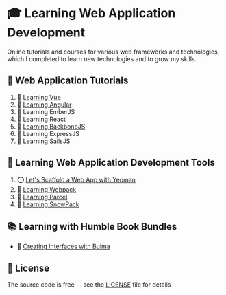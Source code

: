 # :mortar_board: Learning Web Application Development

Online tutorials and courses for various web frameworks and technologies, which I completed to learn new technologies and to grow my skills.

## :beginner: Web Application Tutorials

1. :file_folder: [Learning Vue](learning-vue/)
2. :file_folder: [Learning Angular](learning-angular/)
3. :construction: Learning EmberJS
4. :construction: Learning React
5. :file_folder: [Learning BackboneJS](learning-backbone/)
6. :construction: Learning ExpressJS
7. :construction: Learning SailsJS

## :beginner: Learning Web Application Development Tools

1. :o: [Let's Scaffold a Web App with Yeoman](yeoman-25-minutes-codelab/)
2. :file_folder: [Learning Webpack](learning-webpack/)
3. :file_folder: [Learning Parcel](learning-parcel/)
4. :file_folder: [Learning SnowPack](learning-snowpack/)

## :books: Learning with Humble Book Bundles

- :file_folder: [Creating Interfaces with Bulma](humble-book-bundle/creating-interfaces-with-bulma/)

## :page_with_curl: License

The source code is free -- see the [LICENSE](LICENSE) file for details
